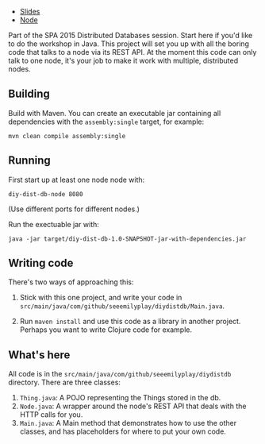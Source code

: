 * [Slides][slides]
* [Node][node]

Part of the SPA 2015 Distributed Databases session.
Start here if you'd like to do the workshop in Java.
This project will set you up with all the boring
code that talks to a node via its REST API. At the
moment this code can only talk to one node, it's
your job to make it work with multiple, distributed
nodes.

## Building
Build with Maven. You can create an executable jar
containing all dependencies with the `assembly:single`
target, for example:

    mvn clean compile assembly:single

## Running
First start up at least one node node with:

    diy-dist-db-node 8080

(Use different ports for different nodes.)

Run the exectuable jar with:

    java -jar target/diy-dist-db-1.0-SNAPSHOT-jar-with-dependencies.jar

## Writing code
There's two ways of approaching this:

1. Stick with this one project, and write your
   code in `src/main/java/com/github/seeemilyplay/diydistdb/Main.java`.

2. Run `maven install` and use this code as a library
   in another project. Perhaps you want to write Clojure code
   for example.

## What's here
All code is in the `src/main/java/com/github/seeemilyplay/diydistdb`
directory. There are three classes:

1. `Thing.java`: A POJO representing the Things stored in the db.
2. `Node.java`: A wrapper around the node's REST API that deals with the HTTP calls for you.
3. `Main.java`: A Main method that demonstrates how to use the
   other classes, and has placeholders for where to put your
   own code.

[slides]: http://bit.ly/diy-dist-db
[node]: http://bit.ly/dist-db-downloads
